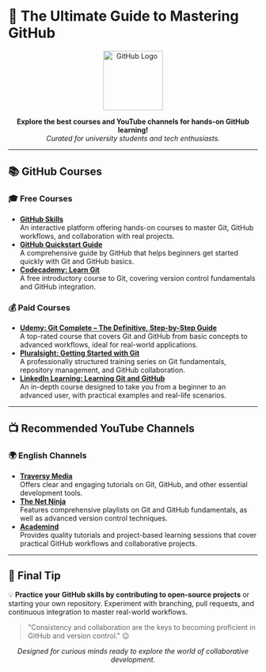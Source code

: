 # 🔧 The Ultimate Guide to Mastering GitHub

<p align="center">
  <img src="https://github.githubassets.com/images/modules/logos_page/GitHub-Mark.png" width="120" alt="GitHub Logo">
</p>

<p align="center">
  <b>Explore the best courses and YouTube channels for hands-on GitHub learning!</b><br>
  <i>Curated for university students and tech enthusiasts.</i>
</p>

---

## 📚 GitHub Courses

### 🎓 Free Courses

<ul>
  <li>
    <strong><a href="https://skills.github.com/">GitHub Skills</a></strong><br>
    An interactive platform offering hands-on courses to master Git, GitHub workflows, and collaboration with real projects.
  </li>
  <li>
    <strong><a href="https://docs.github.com/en/get-started">GitHub Quickstart Guide</a></strong><br>
    A comprehensive guide by GitHub that helps beginners get started quickly with Git and GitHub basics.
  </li>
  <li>
    <strong><a href="https://www.codecademy.com/learn/learn-git">Codecademy: Learn Git</a></strong><br>
    A free introductory course to Git, covering version control fundamentals and GitHub integration.
  </li>
</ul>

### 💰 Paid Courses

<ul>
  <li>
    <strong><a href="https://www.udemy.com/course/git-complete/">Udemy: Git Complete – The Definitive, Step-by-Step Guide</a></strong><br>
    A top-rated course that covers Git and GitHub from basic concepts to advanced workflows, ideal for real-world applications.
  </li>
  <li>
    <strong><a href="https://www.pluralsight.com/courses/getting-started-git">Pluralsight: Getting Started with Git</a></strong><br>
    A professionally structured training series on Git fundamentals, repository management, and GitHub collaboration.
  </li>
  <li>
    <strong><a href="https://www.linkedin.com/learning/learning-git-and-github-2">LinkedIn Learning: Learning Git and GitHub</a></strong><br>
    An in-depth course designed to take you from a beginner to an advanced user, with practical examples and real-life scenarios.
  </li>
</ul>

---

## 📺 Recommended YouTube Channels

### 🌍 English Channels

<ul>
  <li>
    <strong><a href="https://youtu.be/vA5TTz6BXhY?feature=shared">Traversy Media</a></strong><br>
    Offers clear and engaging tutorials on Git, GitHub, and other essential development tools.
  </li>
  <li>
    <strong><a href="https://www.youtube.com/watch?v=3RjQznt-8kE&list=PL4cUxeGkcC9goXbgTDQ0n_4TBzOO0ocPR">The Net Ninja</a></strong><br>
    Features comprehensive playlists on Git and GitHub fundamentals, as well as advanced version control techniques.
  </li>
  <li>
    <strong><a href="https://www.youtube.com/c/Academind">Academind</a></strong><br>
    Provides quality tutorials and project-based learning sessions that cover practical GitHub workflows and collaborative projects.
  </li>
</ul>

---

## 🧠 Final Tip

💡 **Practice your GitHub skills by contributing to open-source projects** or starting your own repository. Experiment with branching, pull requests, and continuous integration to master real-world workflows.

> "Consistency and collaboration are the keys to becoming proficient in GitHub and version control." 😉

<p align="center">
  <i>Designed for curious minds ready to explore the world of collaborative development.</i>
</p>

